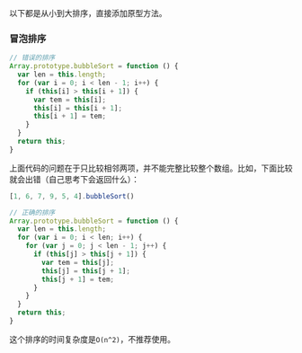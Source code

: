以下都是从小到大排序，直接添加原型方法。   

### 冒泡排序

```js
// 错误的排序
Array.prototype.bubbleSort = function () {
  var len = this.length;
  for (var i = 0; i < len - 1; i++) {
    if (this[i] > this[i + 1]) {
      var tem = this[i];
      this[i] = this[i + 1];
      this[i + 1] = tem;
    }
  }
  return this;
}
```

上面代码的问题在于只比较相邻两项，并不能完整比较整个数组。比如，下面比较就会出错（自己思考下会返回什么）：   

```js
[1, 6, 7, 9, 5, 4].bubbleSort()
```

```js
// 正确的排序
Array.prototype.bubbleSort = function () {
  var len = this.length;
  for (var i = 0; i < len; i++) {
    for (var j = 0; j < len - 1; j++) {
      if (this[j] > this[j + 1]) {
        var tem = this[j];
        this[j] = this[j + 1];
        this[j + 1] = tem;
      }
    }
  }
  return this;
}
```

这个排序的时间复杂度是`O(n^2)`，不推荐使用。


